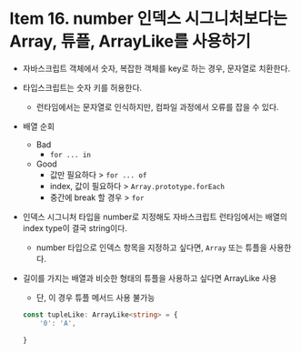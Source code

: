 # Item 16. number 인덱스 시그니처보다는 Array, 튜플, ArrayLike를 사용하기

* 자바스크립트 객체에서 숫자, 복잡한 객체를 key로 하는 경우, 문자열로 치환한다.
* 타입스크립트는 숫자 키를 허용한다.
    * 런타임에서는 문자열로 인식하지만, 컴파일 과정에서 오류를 잡을 수 있다.

* 배열 순회
    * Bad
        * `for ... in`
    * Good
        * 값만 필요하다 > `for ... of` 
        * index, 값이 필요하다 > `Array.prototype.forEach`
        * 중간에 break 할 경우 > `for`

* 인덱스 시그니처 타입을 number로 지정해도 자바스크립트 런타임에서는 배열의 index type이 결국 string이다.
    * number 타입으로 인덱스 항목을 지정하고 싶다면, `Array` 또는 튜플을  사용한다.

* 길이를 가지는 배열과 비슷한 형태의 튜플을 사용하고 싶다면 ArrayLike 사용
    * 단, 이 경우 튜플 메서드 사용 불가능
    ```ts
    const tupleLike: ArrayLike<string> = {
        '0': 'A',
        
    }
    ```
